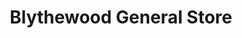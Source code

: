 ---
title: "Blythewood General Store"
url: /blythewood/blythewood-general-store/
shop: Dorfladen
---